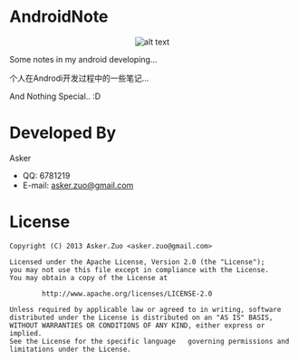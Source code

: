 AndroidNote
============
<p align="center"><img src="https://raw.githubusercontent.com/asker517/AndroidNote/master/png/android.png" alt="alt text" title="code in android " /></p>

Some notes in my android developing...

个人在Androdi开发过程中的一些笔记...

And Nothing Special.. :D

Developed By
=============
Asker

* QQ:  6781219
* E-mail: [asker.zuo@gmail.com](asker.zuo@gmail.com)

License
============
	Copyright (C) 2013 Asker.Zuo <asker.zuo@gmail.com>
        
    Licensed under the Apache License, Version 2.0 (the "License");
	you may not use this file except in compliance with the License.
	You may obtain a copy of the License at
        
    		http://www.apache.org/licenses/LICENSE-2.0
            
    Unless required by applicable law or agreed to in writing, software
	distributed under the License is distributed on an "AS IS" BASIS,
	WITHOUT WARRANTIES OR CONDITIONS OF ANY KIND, either express or implied.
	See the License for the specific language 	governing permissions and
	limitations under the License.
